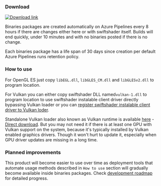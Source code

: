 ### Download
[![Download link](https://dev.azure.com/bontarka/swiftshader-dist-win/_apis/build/status/pal1000.swiftshader-dist-win?branchName=master)](https://dev.azure.com/bontarka/swiftshader-dist-win/_build?view=runs)

Binaries packages are created automatically on Azure Pipelines every 8 hours if there are changes either here or with swiftshader itself. Builds will end quickly, under 10 minutes and with no binaries posted if there is no change.

Each binaries package has a life span of 30 days since creation per default Azure Pipelines runs retention policy.

### How to use
For OpenGL ES just copy `libEGL.dll`, `libGLES_CM.dll` and `libGLESv2.dll` to program location.

For Vulkan you can either copy swiftshader DLL named`vulkan-1.dll` to program location to use swiftshader instalable client driver directly bypassing Vulkan loader or you can [register swiftshader instalable client driver to Vulkan loder](https://github.com/KhronosGroup/Vulkan-Loader/blob/master/loader/LoaderAndLayerInterface.md#icd-discovery).

Standalone Vulkan loader also known as Vulkan runtime is available [here](https://vulkan.lunarg.com/sdk/home#windows) - [Direct download](https://sdk.lunarg.com/sdk/download/latest/windows/vulkan-runtime.exe). But you may not need it if there is at least one GPU with Vulkan support on the system, because it's typically installed by Vulkan enabled graphics drivers. Though it won't hurt to update it, especially when GPU driver updates are missing in a long time.
### Planned improvements
This product will become easier to use over time as deployment tools that automate usage methods described in `How to use` section will gradually become available inside binaries packages. Check [development roadmap](https://github.com/pal1000/swiftshader-dist-win/blob/master/roadmap.md) for detailed progress.
